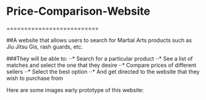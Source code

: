 # Price-Comparison-Website
==========================

##A website that allows users to search for Martial Arts products such as Jiu Jitsu Gis, rash guards, etc. 

###They will be able to:
  ⋅⋅* Search for a particular product
  ⋅⋅* See a list of matches and select the one that they desire
  ⋅⋅* Compare prices of different sellers
  ⋅⋅* Select the best option
  ⋅⋅* And get directed to the website that they wish to purchase from
  
  Here are some images early prototype of this website:
  
  
  
